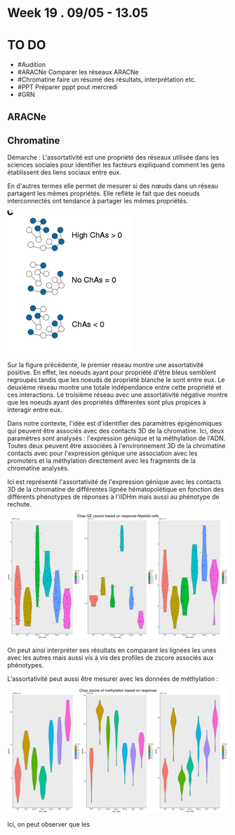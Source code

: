 # Week 19 . 09/05 - 13.05

# **TO DO**

* #Audition
* #ARACNe Comparer les réseaux ARACNe
* #Chromatine faire un résumé des résultats, interprétation etc.
* #PPT Préparer pppt pout mercredi
* #GRN

## **ARACNe**



## **Chromatine**

Démarche : L'assortativité est une propriété des réseaux utilisée dans les sciences sociales pour identifier les facteurs expliquand comment les gens établissent des liens sociaux entre eux.

En d'autres termes elle permet de mesurer si des nœuds dans un réseau partagent les mêmes propriétés. Elle reflète le fait que des noeuds interconnectés ont tendance à partager les mêmes propriétés.

![Chas](Pictures/Chas.png)

Sur la figure précédente, le premier réseau montre une assortativité positive. En effet, les noeuds ayant pour propriété d'être bleus semblent regroupés tandis que les noeuds de propriété blanche le sont entre eux. Le deuxième réseau montre une totale indépendance entre cette propriété et ces interactions. Le troisième réseau avec une assortativité négative montre que les noeuds ayant des propriétés différentes sont plus propices à interagir entre eux.

Dans notre contexte, l'idée est d'identifier des paramètres épigénomiques qui peuvent être associés avec des contacts 3D de la chromatine. Ici, deux paramètres sont analysés : l'expression génique et la méthylation de l'ADN. Toutes deux peuvent être associées à l'environnement 3D de la chromatine contacts avec pour l'expression génique une association avec les promoters et la méthylation directement avec les fragments de la chromatine analysés.

Ici est représenté l'assortativité de l'expression génique avec les contacts 3D de la chromatine de différentes lignée hématopoïétique en fonction des différents phénotypes de réponses à l'iIDHm mais aussi au phénotype de rechute.

![Chas GE zscore](./Pictures/Zscore_Chas_Myeloid_Clines_GE.png)

On peut ainsi interpréter ses résultats en comparant les lignées les unes avec les autres mais aussi vis à vis des profiles de zscore associés aux phénotypes.

L'assortativité peut aussi être mesurer avec les données de méthylation :

![Chas met](./Pictures/Zscore_Chas_met_Myelo_Clines_PP.png)

Ici, on peut observer que les
